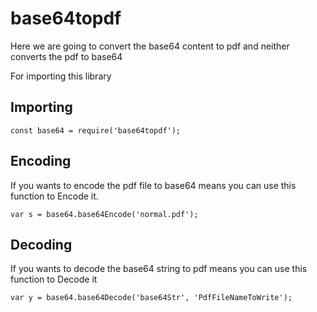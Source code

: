 # base64topdf
Here we are going to convert the base64 content to pdf and neither converts the pdf to base64

For importing this library
## Importing
```
const base64 = require('base64topdf');
```
## Encoding
If you wants to encode the pdf file to base64 means you can use this function to Encode it.
```
var s = base64.base64Encode('normal.pdf');
```
## Decoding
If you wants to decode the base64 string to pdf means you can use this function to Decode it
```
var y = base64.base64Decode('base64Str', 'PdfFileNameToWrite');
```